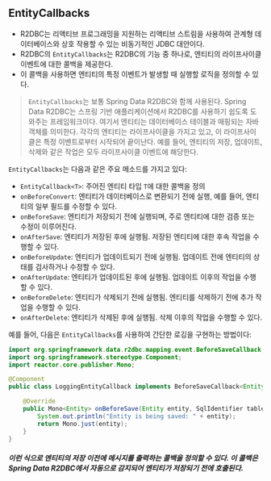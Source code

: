 ## EntityCallbacks

- R2DBC는 리액티브 프로그래밍을 지원하는 리액티브 스트림을 사용하여 관계형 데이터베이스와 상호 작용할 수 있는 비동기적인 JDBC 대안이다.
- R2DBC의 `EntityCallbacks`는 R2DBC의 기능 중 하나로, 엔티티의 라이프사이클 이벤트에 대한 콜백을 제공한다.
- 이 콜백을 사용하면 엔티티의 특정 이벤트가 발생할 때 실행할 로직을 정의할 수 있다.

> `EntityCallbacks`는 보통 Spring Data R2DBC와 함께 사용된다.
> Spring Data R2DBC는 스프링 기반 애플리케이션에서 R2DBC를 사용하기 쉽도록 도와주는 프레임워크이다.
> 여기서 엔티티는 데이터베이스 테이블과 매핑되는 자바 객체를 의미한다.
> 각각의 엔티티는 라이프사이클을 가지고 있고, 이 라이프사이클은 특정 이벤트로부터 시작되어 끝이난다.
> 예를 들어, 엔티티의 저장, 업데이트, 삭제와 같은 작업은 모두 라이프사이클 이벤트에 해당한다.

`EntityCallbacks`는 다음과 같은 주요 메소드를 가지고 있다:

- `EntityCallback<T>`: 주어진 엔티티 타입 `T`에 대한 콜백을 정의
- `onBeforeConvert`: 엔티티가 데이터베이스로 변환되기 전에 실행, 예를 들어, 엔티티의 일부 필드를 수정할 수 있다.
- `onBeforeSave`: 엔티티가 저장되기 전에 실행되며, 주로 엔티티에 대한 검증 또는 수정이 이루어진다.
- `onAfterSave`: 엔티티가 저장된 후에 실행됨. 저장된 엔티티에 대한 후속 작업을 수행할 수 있다.
- `onBeforeUpdate`: 엔티티가 업데이트되기 전에 실행됨. 업데이트 전에 엔티티의 상태를 검사하거나 수정할 수 있다.
- `onAfterUpdate`: 엔티티가 업데이트된 후에 실행됨. 업데이트 이후의 작업을 수행할 수 있다.
- `onBeforeDelete`: 엔티티가 삭제되기 전에 실행됨. 엔티티를 삭제하기 전에 추가 작업을 수행할 수 있다.
- `onAfterDelete`: 엔티티가 삭제된 후에 실행됨. 삭제 이후의 작업을 수행할 수 있다.

예를 들어, 다음은 `EntityCallbacks`를 사용하여 간단한 로깅을 구현하는 방법이다:

```java
import org.springframework.data.r2dbc.mapping.event.BeforeSaveCallback;
import org.springframework.stereotype.Component;
import reactor.core.publisher.Mono;

@Component
public class LoggingEntityCallback implements BeforeSaveCallback<Entity> {

    @Override
    public Mono<Entity> onBeforeSave(Entity entity, SqlIdentifier table) {
        System.out.println("Entity is being saved: " + entity);
        return Mono.just(entity);
    }
}
```
##### 이런 식으로 엔티티의 저장 이전에 메시지를 출력하는 콜백을 정의할 수 있다. 이 콜백은 Spring Data R2DBC에서 자동으로 감지되어 엔티티가 저장되기 전에 호출된다.
